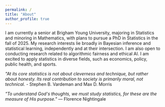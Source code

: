 ```yaml
---
permalink: /
title: "About"
author_profile: true
---
```


I am currently a senior at Brigham Young University, majoring in Statistics and minoring in Mathematics, with plans to pursue a PhD in Statistics in the fall of 2025. My research interests lie broadly in Bayesian inference and statistical learning, independently and at their intersection. I am also open to conducting research related to algorithmic fairness and ethical AI. I am excited to apply statistics in diverse fields, such as economics, policy, public health, and sports. 

*"At its core statistics is not about cleverness and technique, but rather about honesty. Its real contribution to society is primarily moral, not technical.* - Stephen B. Vardeman and Max D. Morris

*"To understand God's thoughts, we must study statistics, for these are the measure of His purpose."* — Florence Nightingale

